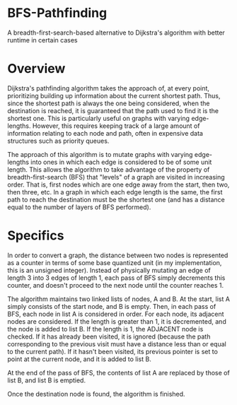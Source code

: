 BFS-Pathfinding
===============

A breadth-first-search-based alternative to Dijkstra's algorithm with better runtime in certain cases


Overview
========

Dijkstra's pathfinding algorithm takes the approach of, at every point, prioritizing building up information about the current shortest path.  Thus, since the shortest path is always the one being considered, when the destination is reached, it is guaranteed that the path used to find it is the shortest one.  This is particularly useful on graphs with varying edge-lengths.  However, this requires keeping track of a large amount of information relating to each node and path, often in expensive data structures such as priority queues.

The approach of this algorithm is to mutate graphs with varying edge-lengths into ones in which each edge is considered to be of some unit length.  This allows the algorithm to take advantage of the property of breadth-first-search (BFS) that "levels" of a graph are visited in increasing order.  That is, first nodes which are one edge away from the start, then two, then three, etc.  In a graph in which each edge length is the same, the first path to reach the destination must be the shortest one (and has a distance equal to the number of layers of BFS performed).


Specifics
=========

In order to convert a graph, the distance between two nodes is represented as a counter in terms of some base quantized unit (in my implementation, this is an unsigned integer).  Instead of physically mutating an edge of length 3 into 3 edges of length 1, each pass of BFS simply decrements this counter, and doesn't proceed to the next node until the counter reaches 1.

The algorithm maintains two linked lists of nodes, A and B.  At the start, list A simply consists of the start node, and B is empty.  Then, in each pass of BFS, each node in list A is considered in order.  For each node, its adjacent nodes are considered.  If the length is greater than 1, it is decremented, and the node is added to list B.  If the length is 1, the ADJACENT node is checked.  If it has already been visited, it is ignored (because the path corresponding to the previous visit must have a distance less than or equal to the current path).  If it hasn't been visited, its previous pointer is set to point at the current node, and it is added to list B.

At the end of the pass of BFS, the contents of list A are replaced by those of list B, and list B is emptied.

Once the destination node is found, the algorithm is finished.
